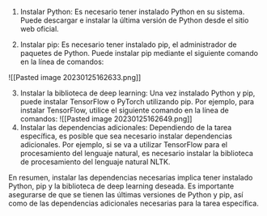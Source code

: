 1.  Instalar Python: Es necesario tener instalado Python en su sistema. Puede descargar e instalar la última versión de Python desde el sitio web oficial.
    
2.  Instalar pip: Es necesario tener instalado pip, el administrador de paquetes de Python. Puede instalar pip mediante el siguiente comando en la línea de comandos:

![[Pasted image 20230125162633.png]]

3.  Instalar la biblioteca de deep learning: Una vez instalado Python y pip, puede instalar TensorFlow o PyTorch utilizando pip. Por ejemplo, para instalar TensorFlow, utilice el siguiente comando en la línea de comandos:
![[Pasted image 20230125162649.png]]
4.  Instalar las dependencias adicionales: Dependiendo de la tarea específica, es posible que sea necesario instalar dependencias adicionales. Por ejemplo, si se va a utilizar TensorFlow para el procesamiento del lenguaje natural, es necesario instalar la biblioteca de procesamiento del lenguaje natural NLTK.

En resumen, instalar las dependencias necesarias implica tener instalado Python, pip y la biblioteca de deep learning deseada. Es importante asegurarse de que se tienen las últimas versiones de Python y pip, así como de las dependencias adicionales necesarias para la tarea específica.